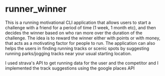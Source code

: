 # runner_winner

This is a running motivational CLI application that allows users to start a challenge with a friend for a period of time (1 week, 1 month etc), and then decides the winner based on who ran more over the duration of the challenge. The idea is to reward the winner either with points or with money, that acts as a motivating factor for people to run.
The application can also helps the users in finding running tracks or scenic spots by suggesting running parks/jogging tracks near your usual starting location. 

I used strava's API to get running data for the user and the competitor and I implemented the track suggestions using the google places API
